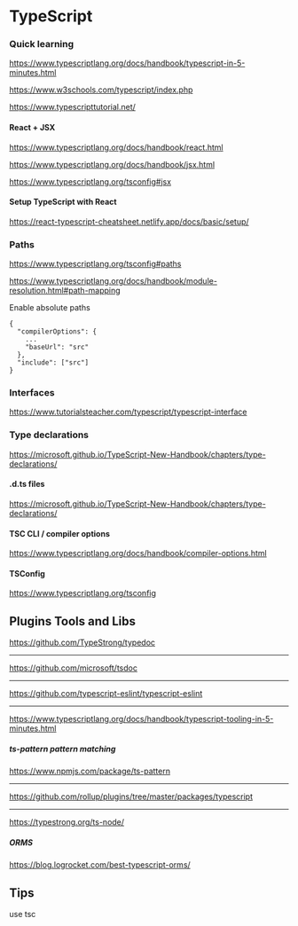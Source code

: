 # TypeScript

### Quick learning

https://www.typescriptlang.org/docs/handbook/typescript-in-5-minutes.html

https://www.w3schools.com/typescript/index.php

https://www.typescripttutorial.net/


#### React + JSX

https://www.typescriptlang.org/docs/handbook/react.html

https://www.typescriptlang.org/docs/handbook/jsx.html

https://www.typescriptlang.org/tsconfig#jsx

#### Setup TypeScript with React

https://react-typescript-cheatsheet.netlify.app/docs/basic/setup/


### Paths

https://www.typescriptlang.org/tsconfig#paths

https://www.typescriptlang.org/docs/handbook/module-resolution.html#path-mapping


Enable absolute paths
```
{
  "compilerOptions": {
    ...
    "baseUrl": "src"
  },
  "include": ["src"]
}

```

### Interfaces
https://www.tutorialsteacher.com/typescript/typescript-interface

### Type declarations

https://microsoft.github.io/TypeScript-New-Handbook/chapters/type-declarations/

#### .d.ts files
https://microsoft.github.io/TypeScript-New-Handbook/chapters/type-declarations/


#### TSC CLI / compiler options
https://www.typescriptlang.org/docs/handbook/compiler-options.html


#### TSConfig
https://www.typescriptlang.org/tsconfig

## Plugins Tools and Libs


https://github.com/TypeStrong/typedoc

---

https://github.com/microsoft/tsdoc

---

https://github.com/typescript-eslint/typescript-eslint

---

https://www.typescriptlang.org/docs/handbook/typescript-tooling-in-5-minutes.html

##### ts-pattern pattern matching
https://www.npmjs.com/package/ts-pattern


---

https://github.com/rollup/plugins/tree/master/packages/typescript

---

https://typestrong.org/ts-node/

##### ORMS
https://blog.logrocket.com/best-typescript-orms/

## Tips

use tsc 
